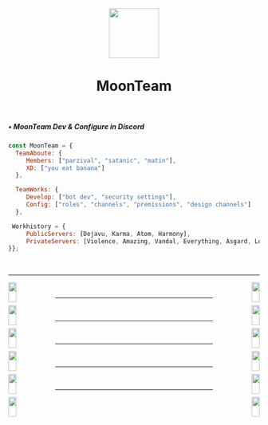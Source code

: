 
<div align="center">
<img src="https://cdn.discordapp.com/attachments/862717041152229426/982772600109420554/moon.png" align="center" height="100" width="100" /></br>
<h1>MoonTeam</h1>
</div></br>


<div align="left">
  <h5>• MoonTeam Dev & Configure in Discord</h5>
  
  ```js
  const MoonTeam = {
    TeamAboute: {
       Members: ["parzival", "satanic", "matin"],
       XD: ["you eat banana"]
    },
  
    TeamWorks: {
       Develop: ["bot dev", "security settings"],
       Config: ["roles", "channels", "premissions", "design channels"]
    },
  
   Workhistory = {
       PublicServers: [Dejavu, Karma, Atom, Harmony],
       PrivateServers: [Violence, Amazing, Vandal, Everything, Asgard, Lollipop]
  }};
  
  ```
</div></br>


----

<div align="left">
<a href="https://discord.gg/kEKgyTjHvN"><img src="" align="left" height="40" style="width: 18%" ><a/></div>


<div align="right">
<a href="mailto:abolparzival@gmail.com"><img src="" align="right" height="40" style="width: 18%" ></a></div>
<br/>

----
  
<div align="left">
<a href="https://discord.gg/kEKgyTjHvN"><img src="" align="left" height="40" style="width: 18%" ><a/></div>


<div align="right">
<a href="mailto:abolparzival@gmail.com"><img src="" align="right" height="40" style="width: 18%" ></a></div>
<br/>

----

<div align="left">
<a href="https://discord.gg/kEKgyTjHvN"><img src="" align="left" height="40" style="width: 18%" ><a/></div>


<div align="right">
<a href="mailto:abolparzival@gmail.com"><img src="" align="right" height="40" style="width: 18%" ></a></div>
<br/>

----
  
<div align="left">
<a href="https://discord.gg/kEKgyTjHvN"><img src="" align="left" height="40" style="width: 18%" ><a/></div>


<div align="right">
<a href="mailto:abolparzival@gmail.com"><img src="" align="right" height="40" style="width: 18%" ></a></div>
<br/>

----

<div align="left">
<a href="https://discord.gg/kEKgyTjHvN"><img src="" align="left" height="40" style="width: 18%" ><a/></div>


<div align="right">
<a href="mailto:abolparzival@gmail.com"><img src="" align="right" height="40" style="width: 18%" ></a></div>
<br/>

  ----

<div align="left">
<a href="https://discord.gg/kEKgyTjHvN"><img src="" align="left" height="40" style="width: 18%" ><a/></div>


<div align="right">
<a href="mailto:abolparzival@gmail.com"><img src="" align="right" height="40" style="width: 18%" ></a></div>
<br/>
